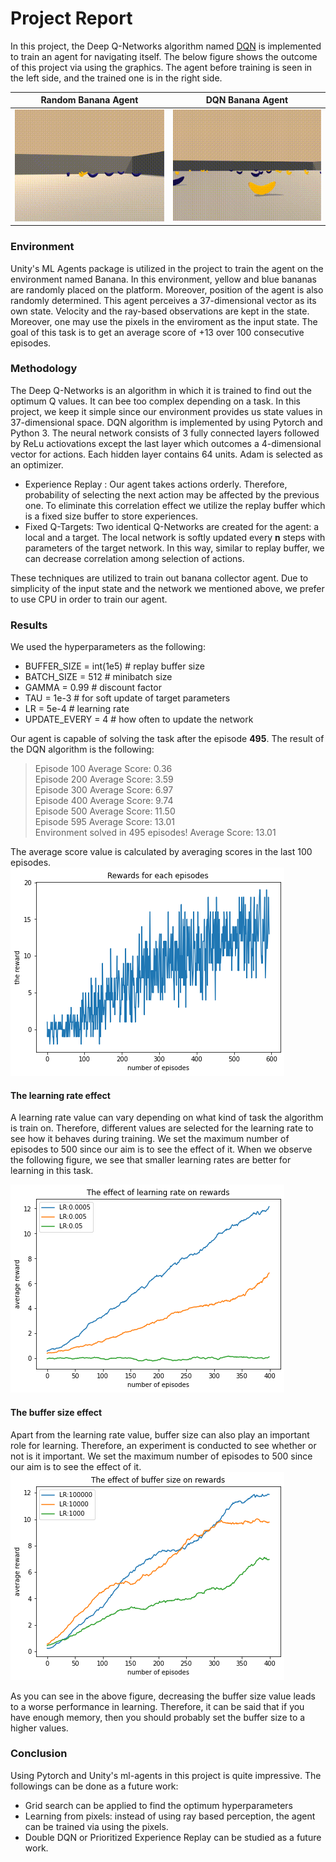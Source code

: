 # Project  Report


In this project, the Deep Q-Networks algorithm named [DQN](https://storage.googleapis.com/deepmind-media/dqn/DQNNaturePaper.pdf) is implemented to train an agent for navigating itself. The below figure shows the outcome of this project via using the graphics. The agent before training is seen in the left side, and the trained one is in the right side.

Random Banana Agent         |  DQN Banana Agent 
:-------------------------:|:-------------------------:
![](random.gif)  |  ![](smart.gif)


### Environment
Unity's ML Agents package is utilized in the project to train the agent on the environment named Banana. In this environment, yellow and blue bananas are randomly placed on the platform. Moreover, position of the agent is also randomly determined. This agent perceives a 37-dimensional vector as its own state. Velocity and the ray-based observations are kept in the state. Moreover, one may use the pixels in the enviroment as the input state. The goal of this task is to get an average score of +13 over 100 consecutive episodes.

### Methodology
The Deep Q-Networks is an algorithm in which it is trained to find out the optimum Q values. It can bee too complex depending on a task. In this project, we keep it simple since our environment provides us state values in 37-dimensional space. DQN algorithm is implemented by using Pytorch and Python 3. The neural network consists of 3 fully connected layers followed by ReLu actiovations except the last layer which outcomes a 4-dimensional vector for actions. Each hidden layer contains 64 units. Adam is selected as an optimizer.

  - Experience Replay  : Our agent takes actions orderly. Therefore, probability of selecting the next action may be affected by the previous one. To eliminate this correlation effect we utilize the replay buffer which is a fixed size buffer to store experiences.
  - Fixed Q-Targets: Two identical Q-Networks are created for the agent: a local and a target. The local network is softly updated every **n** steps with parameters of the target network. In this way, similar to replay buffer, we can decrease correlation among selection of actions. 

These techniques are utilized to train out banana collector agent. Due to simplicity of the input state and the network we mentioned above, we prefer to use CPU in order to train our agent.

### Results
We used the hyperparameters as the following:
  - BUFFER_SIZE = int(1e5)  # replay buffer size
  - BATCH_SIZE = 512        # minibatch size
  - GAMMA = 0.99            # discount factor
  - TAU = 1e-3              # for soft update of target parameters
  - LR = 5e-4               # learning rate 
  - UPDATE_EVERY = 4        # how often to update the network
  
Our agent is capable of solving the task after the episode **495**. The result of the DQN algorithm is the following:  
  > Episode 100	Average Score: 0.36  
  Episode 200	Average Score: 3.59  
  Episode 300	Average Score: 6.97  
  Episode 400	Average Score: 9.74  
  Episode 500	Average Score: 11.50  
  Episode 595	Average Score: 13.01  
  Environment solved in 495 episodes!	Average Score: 13.01 
  
The average score value is calculated by averaging scores in the last 100 episodes.
![Rewards](rewards.png)


#### The learning rate effect
A learning rate value can vary depending on what kind of task the algorithm is train on. Therefore, different values are selected for the learning rate to see how it behaves during training. We set the maximum number of episodes to 500 since our aim is to see the effect of it. When we observe the following figure, we see that smaller learning rates are better for learning in this task. 

![LR effect](lr_effect.png)

#### The buffer size effect
Apart from the learning rate value, buffer size can also play an important role for learning. Therefore, an experiment is conducted to see whether or not is it important. We set the maximum number of episodes to 500 since our aim is to see the effect of it.
![BUFFER effect](buffer_size_effect.png)

As you can see in the above figure, decreasing the buffer size value leads to a worse performance in learning. Therefore, it can be said that if you have enough memory, then you should probably set the buffer size to a higher values.

### Conclusion
Using Pytorch and Unity's ml-agents in this project is quite impressive. The followings can be done as a future work:

  - Grid search can be applied to find the optimum hyperparameters
  - Learning from pixels: instead of using ray based perception, the agent can be trained via using the pixels.
  - Double DQN or Prioritized Experience Replay can be studied as a future work.


